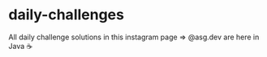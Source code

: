 # daily-challenges
All daily challenge solutions in this instagram page => @asg.dev are here in Java ☕️
